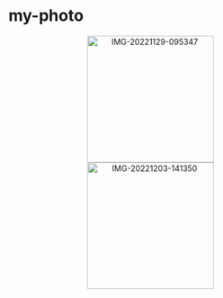 # my-photo

<html>
 <head>
  </head>
   <heder>
    </heder>
     <center>
     <main>
     <a href="https://ibb.co/F68kQhH"><img width=225 src="https://i.ibb.co/mJhrnRN/IMG-20221129-095347.jpg" alt="IMG-20221129-095347" border="0"></a>
     </br>
     <a href="https://ibb.co/8dRb9sC"><img width=225 src="https://i.ibb.co/KLQDWhP/IMG-20221203-141350.jpg" alt="IMG-20221203-141350" border="0"></a>
     </main>
     </center>
    <footer>
  </footer>
</html>
